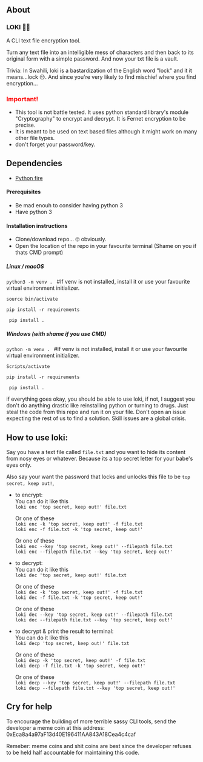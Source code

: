 ## About

### LOKI 🧙🏾

A CLI text file encryption tool.

Turn any text file into an intelligible mess of characters and then back to its original form with a simple password. And now your txt file is a vault.

Trivia: In Swahili, loki is a bastardization of the English word "lock" and it it means...lock 😑. And since you're very likely to find mischief where you find encryption...

<h3 style="color:red">Important!</h3>  

- This tool is not battle tested. It uses python standard library's module "Cryptography" to encrypt and decrypt. It is Fernet encryption to be precise.  
- It is meant to be used on text based files although it might work on many other file types.
- don't forget your password/key. 

## Dependencies

- [Python fire](https://github.com/google/python-fire/tree/master)



#### Prerequisites
 - Be mad enouh to consider having python 3
 - Have python 3

#### Installation instructions

- Clone/download repo... 🙄 obviously.
- Open the location of the repo in your favourite terminal (Shame on you if thats CMD prompt)

##### **Linux / macOS**
 `python3 -m venv . `  #If venv is not installed, install it or use your favourite virtual environment initializer.  

 `source bin/activate`  

 `pip install -r requirements`

 ` pip install .`

 ##### **Windows (with shame if you use CMD)**
 `python -m venv . `  #If venv is not installed, install it or use your favourite virtual environment initializer. 

 `Scripts/activate`  
 
 `pip install -r requirements`  

 ` pip install .`

 if everything goes okay, you should be able to use loki, if not, I suggest you don't do anything drastic like reinstalling python or turning to drugs. Just steal the code from this repo and run it on your file.  Don't open an issue expecting the rest of us to find a solution. Skill issues are a global crisis.


## How to use loki:

Say you have a text file called `file.txt` and you want to hide its content from nosy eyes or whatever. Because its a top secret letter for your babe's eyes only.  

Also say your want the password that locks and unlocks this file to be `top secret, keep out!`,

- to encrypt:  
  You can do it like this  
  `loki enc 'top secret, keep out!' file.txt`  

  Or one of these  
  `loki enc -k 'top secret, keep out!' -f file.txt`  
  `loki enc -f file.txt -k 'top secret, keep out!'`   

    Or one of these  
  `loki enc --key 'top secret, keep out!' --filepath file.txt`  
  `loki enc --filepath file.txt --key 'top secret, keep out!'`  


- to decrypt:  
  You can do it like this  
  `loki dec 'top secret, keep out!' file.txt`   

  Or one of these  
  `loki dec -k 'top secret, keep out!' -f file.txt`  
  `loki dec -f file.txt -k 'top secret, keep out!'`    

    Or one of these  
  `loki dec --key 'top secret, keep out!' --filepath file.txt`  
  `loki dec --filepath file.txt --key 'top secret, keep out!'`  


- to decrypt & print the result to terminal:  
  You can do it like this  
  `loki decp 'top secret, keep out!' file.txt`  

  Or one of these  
  `loki decp -k 'top secret, keep out!' -f file.txt`  
  `loki decp -f file.txt -k 'top secret, keep out!'`    

    Or one of these  
  `loki decp --key 'top secret, keep out!' --filepath file.txt`  
  `loki decp --filepath file.txt --key 'top secret, keep out!'`  


## Cry for help
To encourage the building of more terrible sassy CLI tools, send the developer a meme coin at this address: 0xEca8a4a97aF13d40E196411AA843A18Cea4c4caf

Remeber: meme coins and shit coins are best since the developer refuses to be held half accountable for maintaining this code.